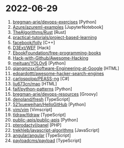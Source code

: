 # 2022-06-29

1. [bregman-arie/devops-exercises](https://github.com/bregman-arie/devops-exercises "Linux, Jenkins, AWS, SRE, Prometheus, Docker, Python, Ansible, Git, Kubernetes, Terraform, OpenStack, SQL, NoSQL, Azure, GCP, DNS, Elastic, Network, Virtualization. DevOps Interview Questions") [Python]
2. [Azure/azureml-examples](https://github.com/Azure/azureml-examples "Official community-driven Azure Machine Learning examples, tested with GitHub Actions.") [JupyterNotebook]
3. [TheAlgorithms/Rust](https://github.com/TheAlgorithms/Rust "All Algorithms implemented in Rust") [Rust]
4. [practical-tutorials/project-based-learning](https://github.com/practical-tutorials/project-based-learning "Curated list of project-based tutorials") 
5. [facebook/folly](https://github.com/facebook/folly "An open-source C++ library developed and used at Facebook.") [C++]
6. [D3Ext/WEF](https://github.com/D3Ext/WEF "Wi-Fi Exploitation Framework") [Hack]
7. [EbookFoundation/free-programming-books](https://github.com/EbookFoundation/free-programming-books "📚 Freely available programming books") 
8. [Hack-with-Github/Awesome-Hacking](https://github.com/Hack-with-Github/Awesome-Hacking "A collection of various awesome lists for hackers, pentesters and security researchers") 
9. [meituan/YOLOv6](https://github.com/meituan/YOLOv6 "YOLOv6: a single-stage object detection framework dedicated to industrial applications.") [Python]
10. [qiangmzsx/Software-Engineering-at-Google](https://github.com/qiangmzsx/Software-Engineering-at-Google "《Software Engineering at Google》的中文翻译版本") [HTML]
11. [edoardottt/awesome-hacker-search-engines](https://github.com/edoardottt/awesome-hacker-search-engines "A list of search engines useful during Penetration testing, vulnerability assessments, red team operations, bug bounty and more") 
12. [carlospolop/PEASS-ng](https://github.com/carlospolop/PEASS-ng "PEASS - Privilege Escalation Awesome Scripts SUITE (with colors)") [C#]
13. [liu673cn/mao](https://github.com/liu673cn/mao "猫影视TV（停运）---> TVbox（空壳）") [HTML]
14. [faif/python-patterns](https://github.com/faif/python-patterns "A collection of design patterns/idioms in Python") [Python]
15. [bregman-arie/devops-resources](https://github.com/bregman-arie/devops-resources "DevOps resources - Linux, Jenkins, AWS, SRE, Prometheus, Docker, Python, Ansible, Git, Kubernetes, Terraform, OpenStack, SQL, NoSQL, Azure, GCP") [Groovy]
16. [denoland/fresh](https://github.com/denoland/fresh "The next-gen web framework.") [TypeScript]
17. [521xueweihan/HelloGitHub](https://github.com/521xueweihan/HelloGitHub "分享 GitHub 上有趣、入门级的开源项目。Share interesting, entry-level open source projects on GitHub.") [Python]
18. [vim/vim](https://github.com/vim/vim "The official Vim repository") [Vimscript]
19. [tldraw/tldraw](https://github.com/tldraw/tldraw "A tiny little drawing app.") [TypeScript]
20. [public-apis/public-apis](https://github.com/public-apis/public-apis "A collective list of free APIs") [Python]
21. [pterodactyl/panel](https://github.com/pterodactyl/panel "Pterodactyl® is a free, open-source game server management panel built with PHP, React, and Go. Designed with security in mind, Pterodactyl runs all game servers in isolated Docker containers while exposing a beautiful and intuitive UI to end users.") [PHP]
22. [trekhleb/javascript-algorithms](https://github.com/trekhleb/javascript-algorithms "📝 Algorithms and data structures implemented in JavaScript with explanations and links to further readings") [JavaScript]
23. [angular/angular](https://github.com/angular/angular "The modern web developer’s platform") [TypeScript]
24. [payloadcms/payload](https://github.com/payloadcms/payload "Free and Open-source Headless CMS and Application Framework built with TypeScript, Node.js, React and MongoDB") [TypeScript]
